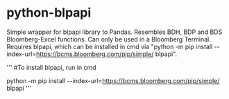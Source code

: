 # python-blpapi

Simple wrapper for blpapi library to Pandas. Resembles BDH, BDP and BDS Bloomberg-Excel functions. Can only be used in a Bloomberg Terminal. Requires blpapi, which can be installed in cmd via "python -m pip install --index-url=https://bcms.bloomberg.com/pip/simple/ blpapi".

'''
#To install blpapi, run in cmd

python -m pip install --index-url=https://bcms.bloomberg.com/pip/simple/ blpapi
'''
